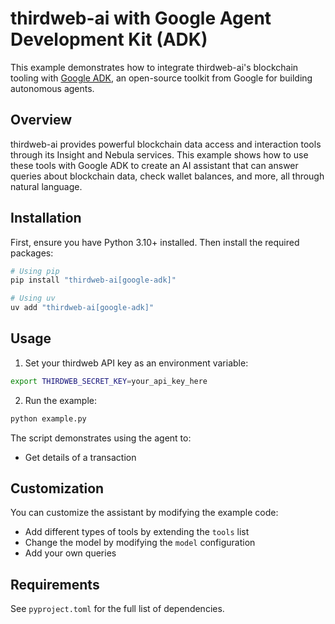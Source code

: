 # thirdweb-ai with Google Agent Development Kit (ADK)

This example demonstrates how to integrate thirdweb-ai's blockchain tooling with [Google ADK](https://github.com/google/adk-python), an open-source toolkit from Google for building autonomous agents.

## Overview

thirdweb-ai provides powerful blockchain data access and interaction tools through its Insight and Nebula services. This example shows how to use these tools with Google ADK to create an AI assistant that can answer queries about blockchain data, check wallet balances, and more, all through natural language.

## Installation

First, ensure you have Python 3.10+ installed. Then install the required packages:

```bash
# Using pip
pip install "thirdweb-ai[google-adk]"

# Using uv
uv add "thirdweb-ai[google-adk]"
```

## Usage

1. Set your thirdweb API key as an environment variable:
```bash
export THIRDWEB_SECRET_KEY=your_api_key_here
```

2. Run the example:
```bash
python example.py
```

The script demonstrates using the agent to:
- Get details of a transaction

## Customization

You can customize the assistant by modifying the example code:
- Add different types of tools by extending the `tools` list
- Change the model by modifying the `model` configuration
- Add your own queries

## Requirements

See `pyproject.toml` for the full list of dependencies. 
